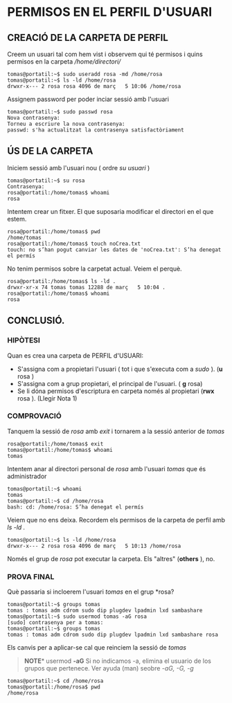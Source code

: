 # PERMISOS EN EL PERFIL D'USUARI
## CREACIÓ DE LA CARPETA DE PERFIL

Creem un usuari tal com hem vist i observem qui té permisos i quins permisos en la carpeta */home/directori/*
```linux
tomas@portatil:~$ sudo useradd rosa -md /home/rosa
tomas@portatil:~$ ls -ld /home/rosa
drwxr-x--- 2 rosa rosa 4096 de març   5 10:06 /home/rosa
```
Assignem password per poder inciar sessió amb l'usuari
```linux
tomas@portatil:~$ sudo passwd rosa
Nova contrasenya: 
Torneu a escriure la nova contrasenya: 
passwd: s'ha actualitzat la contrasenya satisfactòriament
```
## ÚS DE LA CARPETA

Iniciem sessió amb l'usuari nou ( ordre *su usuari* )
```linux
tomas@portatil:~$ su rosa
Contrasenya: 
rosa@portatil:/home/tomas$ whoami
rosa
```
Intentem crear un fitxer. El que suposaria modificar el directori en el que estem.
```linux
rosa@portatil:/home/tomas$ pwd
/home/tomas
rosa@portatil:/home/tomas$ touch noCrea.txt
touch: no s’han pogut canviar les dates de 'noCrea.txt': S’ha denegat el permís
```
No tenim permisos sobre la carpetat actual. Veiem el perquè.
```linux
rosa@portatil:/home/tomas$ ls -ld .
drwxr-xr-x 74 tomas tomas 12288 de març   5 10:04 .
rosa@portatil:/home/tomas$ whoami
rosa
```
## CONCLUSIÓ. 

### HIPÒTESI

Quan es crea una carpeta de PERFIL d'USUARI:
* S'assigna com a propietari l'usuari ( tot i que s'executa com a *sudo* ). (**u** rosa )
* S'assigna com a grup propietari, el principal de l'usuari. ( **g** rosa)
* Se li dóna permisos d'escriptura  en carpeta només al propietari (**rwx** rosa ). (Llegir Nota 1)

### COMPROVACIÓ

Tanquem la sessió de *rosa* amb *exit* i tornarem a la sessió anterior de *tomas*
```linux
rosa@portatil:/home/tomas$ exit
tomas@portatil:/home/tomas$ whoami
tomas
```
Intentem anar al directori personal de *rosa* amb l'usuari *tomas* que és administrador
```linux
tomas@portatil:~$ whoami
tomas
tomas@portatil:~$ cd /home/rosa
bash: cd: /home/rosa: S’ha denegat el permís
```
Veiem que no ens deixa. Recordem els permisos de la carpeta de perfil amb *ls -ld .*
```linux
tomas@portatil:~$ ls -ld /home/rosa
drwxr-x--- 2 rosa rosa 4096 de març   5 10:13 /home/rosa
```

Només el grup de *rosa* pot executar la carpeta. Els "altres" (**others** ), no.

### PROVA FINAL
Què passaria si incloerem l'usuari *tomas* en el grup *rosa?

```linux
tomas@portatil:~$ groups tomas
tomas : tomas adm cdrom sudo dip plugdev lpadmin lxd sambashare
tomas@portatil:~$ sudo usermod tomas -aG rosa
[sudo] contrasenya per a tomas: 
tomas@portatil:~$ groups tomas
tomas : tomas adm cdrom sudo dip plugdev lpadmin lxd sambashare rosa
```
Els canvis per a aplicar-se cal que reinciem la sessió de *tomas*
> **NOTE***
> usermod **-aG**
>Si no indicamos -a, elimina el usuario de los grupos que pertenece. Ver ayuda (man) seobre *-aG, -G, -g*
```linux
tomas@portatil:~$ cd /home/rosa
tomas@portatil:/home/rosa$ pwd
/home/rosa
```






